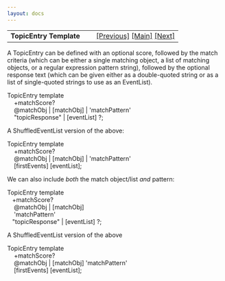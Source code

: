 ```yaml
---
layout: docs
---
```

<table width="100%" data-border="0" data-cellspacing="0"
data-cellpadding="3" data-bgcolor="#C0C0C0">
<colgroup>
<col style="width: 50%" />
<col style="width: 50%" />
</colgroup>
<tbody>
<tr>
<td style="text-align: left;"><strong>TopicEntry Template<br />
</strong></td>
<td style="text-align: right;"><a
href="thingstatetemplate.html">[Previous]</a> <a
href="generalintroduction.html">[Main]</a> <a
href="topicgrouptemplate.html">[Next]</a></td>
</tr>
</tbody>
</table>

  
A TopicEntry can be defined with an optional score, followed by the
match criteria (which can be either a single matching object, a list of
matching objects, or a regular expression pattern string), followed by
the optional response text (which can be given either as a double-quoted
string or as a list of single-quoted strings to use as an EventList).  
  
TopicEntry template   
    +matchScore?   
    @matchObj \| \[matchObj\] \| 'matchPattern'   
    "topicResponse" \| \[eventList\] ?;   
  
A ShuffledEventList version of the above:  
  
TopicEntry template   
    +matchScore?   
    @matchObj \| \[matchObj\] \| 'matchPattern'   
    \[firstEvents\] \[eventList\];   
  
We can also include *both* the match object/list *and* pattern:  
  
TopicEntry template   
   +matchScore?  
    @matchObj \| \[matchObj\]   
    'matchPattern'   
   "topicResponse" \| \[eventList\] ?;   
  
A ShuffledEventList version of the above  
  
TopicEntry template   
    +matchScore?   
    @matchObj \| \[matchObj\] 'matchPattern'   
    \[firstEvents\] \[eventList\];   
  
